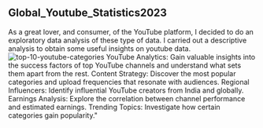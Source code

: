 ## Global_Youtube_Statistics2023
As a great lover, and consumer, of the YouTube platform, I decided to do an exploratory data analysis of these type of data. I carried out a descriptive analysis to obtain some useful insights on youtube data. 
![top-10-youtube-categories](https://github.com/jiyathakur/Global_Youtube_Statistics2023/assets/123162239/d29a9b9b-c6e8-4977-a238-4e10c82b8202)
    YouTube Analytics: Gain valuable insights into the success factors of top YouTube channels and understand what sets them apart from the rest.
    Content Strategy: Discover the most popular categories and upload frequencies that resonate with audiences.
    Regional Influencers: Identify influential YouTube creators from India and globally.
    Earnings Analysis: Explore the correlation between channel performance and estimated earnings.
    Trending Topics: Investigate how certain categories gain popularity."
 
